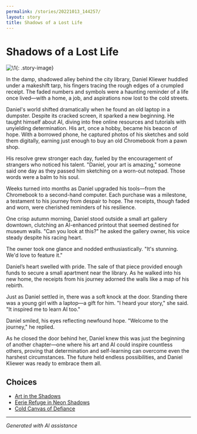 ```yaml
---
permalink: /stories/20221013_144257/
layout: story
title: Shadows of a Lost Life
---
```


# Shadows of a Lost Life

![\1](/input_images/20221013_144257){: .story-image}

In the damp, shadowed alley behind the city library, Daniel Kliewer huddled under a makeshift tarp, his fingers tracing the rough edges of a crumpled receipt. The faded numbers and symbols were a haunting reminder of a life once lived—with a home, a job, and aspirations now lost to the cold streets.

Daniel's world shifted dramatically when he found an old laptop in a dumpster. Despite its cracked screen, it sparked a new beginning. He taught himself about AI, diving into free online resources and tutorials with unyielding determination. His art, once a hobby, became his beacon of hope. With a borrowed phone, he captured photos of his sketches and sold them digitally, earning just enough to buy an old Chromebook from a pawn shop.

His resolve grew stronger each day, fueled by the encouragement of strangers who noticed his talent. "Daniel, your art is amazing," someone said one day as they passed him sketching on a worn-out notepad. Those words were a balm to his soul.

Weeks turned into months as Daniel upgraded his tools—from the Chromebook to a second-hand computer. Each purchase was a milestone, a testament to his journey from despair to hope. The receipts, though faded and worn, were cherished reminders of his resilience.

One crisp autumn morning, Daniel stood outside a small art gallery downtown, clutching an AI-enhanced printout that seemed destined for museum walls. "Can you look at this?" he asked the gallery owner, his voice steady despite his racing heart.

The owner took one glance and nodded enthusiastically. "It's stunning. We'd love to feature it."

Daniel’s heart swelled with pride. The sale of that piece provided enough funds to secure a small apartment near the library. As he walked into his new home, the receipts from his journey adorned the walls like a map of his rebirth.

Just as Daniel settled in, there was a soft knock at the door. Standing there was a young girl with a laptop—a gift for him. "I heard your story," she said. "It inspired me to learn AI too."

Daniel smiled, his eyes reflecting newfound hope. "Welcome to the journey," he replied.

As he closed the door behind her, Daniel knew this was just the beginning of another chapter—one where his art and AI could inspire countless others, proving that determination and self-learning can overcome even the harshest circumstances. The future held endless possibilities, and Daniel Kliewer was ready to embrace them all.


## Choices

* [Art in the Shadows](/stories/20221113_162309)
* [Eerie Refuge in Neon Shadows](/stories/B01N78T9F901)
* [Cold Canvas of Defiance](/stories/20221013_174915)


---
*Generated with AI assistance*
